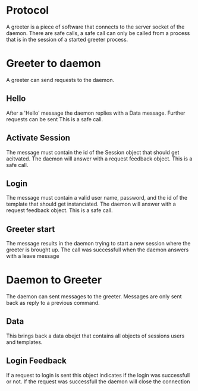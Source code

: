 # Protocol

A greeter is a piece of software that connects to the server socket of the daemon. There are safe calls, a safe call can only be called from a process that is in the session of a started greeter process.

# Greeter to daemon

A greeter can send requests to the daemon.

## Hello
After a 'Hello' message the daemon replies with a Data message. Further requests can be sent
This is a safe call.

## Activate Session
The message must contain the id of the Session object that should get acitvated.
The daemon will answer with a request feedback object.
This is a safe call.

## Login
The message must contain a valid user name, password, and the id of the template that should get instanciated.
The daemon will answer with a request feedback object.
This is a safe call.

## Greeter start
The message results in the daemon trying to start a new session where the greeter is brought up.
The call was successfull when the daemon answers with a leave message

# Daemon to Greeter

The daemon can sent messages to the greeter. Messages are only sent back as reply to a previous command.

## Data
This brings back a data obejct that contains all objects of sessions users and templates.

## Login Feedback
If a request to login is sent this object indicates if the login was successfull or not. If the request was successfull the daemon will close the connection
